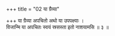 +++
title = "02 या ग्रैव्या"

+++
या ग्रैव्या अपचितो अथो या उपपक्ष्याः ।  
विजान्मि या अपचितः स्वयं स्रसस्ता इतो नाशयामसि ॥ ३ ॥